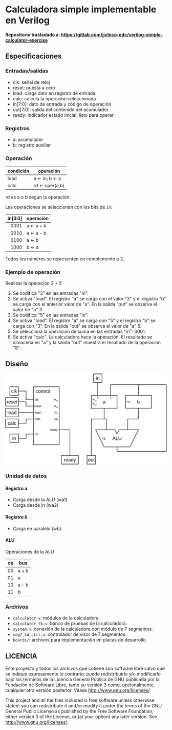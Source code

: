 Calculadora simple implementable en Verilog
===========================================

**Repositorio trasladado a: https://gitlab.com/jjchico-edc/verilog-simple-calculator-exercise**

Especificaciones
----------------

### Entradas/salidas

  * clk: señal de reloj
  * reset: puesta a cero
  * load: carga dato en registro de entrada
  * calc: calcula la operación seleccionada
  * in[7:0]: dato de entrada y código de operación
  * out[7:0]: salida del contenido del acumulador
  * ready: indicador estado inicial, listo para operar

### Registros

  * a: acumulador
  * b: registro auxiliar

### Operación

|condición   | operación        |
|------------|------------------|
| load       | a <- in; b <- a  |
| calc       | rd <- oper(a,b)  |

rd es a o b según la operación.

Las operaciones se seleccionan con los bits de `in`:

| in[3:0] | operación  |
|--------:|------------|
|   0001  | a <- a + b |
|   0010  | a <- a - b |
|   0100  | a <- b     |
|   1000  | b <- a     |

Todos los números se representan en complemento a 2.

### Ejemplo de operación

Realizar la operación 3 + 5

1. Se codifica "3" en las entradas "in".
1. Se activa "load". El registro "a" se carga con el valor "3" y el registro "b" se carga con el anterior valor de "a". En la salida "out" se observa el valor de "a" 3.
1. Se codifica "5" en las entradas "in".
1. Se activa "load". El registro "a" se carga con "5" y el registro "b" se carga con "3". En la salida "out" se observa el valor de "a" 5.
1. Se selecciona la operación de suma en las entradas "in": 0001.
1. Se activa "calc". La calculadora hace la operación. El resultado se almacena en "a" y la salida "out" muestra el resultado de la operación "8".

Diseño
------

![Esquema del sistema](schematic.svg)

### Unidad de datos

#### Registro a

  * Carga desde la ALU (wa1)
  * Carga desde in (wa2)

#### Registro b

  * Carga en paralelo (wb)

#### ALU

Operaciones de la ALU

| op    | bus   |
|------:|-------|
|   00  | a + b |
|   01  | a     |
|   10  | a - b |
|   11  | b     |

### Archivos

* `calculator.v`: módulos de la calculadora.
* `calculator_tb.v`: banco de pruebas de la calculadora.
* `system.v`: conexión de la calculadora con módulo de 7 segmentos.
* `seg7_4d_ctrl.v`: controlador de visor de 7 segmentos.
* `boards/`: archivos para implementación en placas de desarrollo.

LICENCIA
--------

Este proyecto y todos los archivos que cotiene son software libre salvo que se
indique expresamente lo contrario: puede redistribuirlo y/o modificarlo bajo los
términos de la Licencia General Pública de GNU publicada por la Fundación de
Software Libre, tanto su versión 3 como, opcionalmente, cualquier otra versión
posterior. Véase <http://www.gnu.org/licenses/>.

This project and all the files included is free software unless otherwise
stated: you can redistribute it and/or modify it under the terms of the GNU
General Public License as published by the Free Software Foundation, either
version 3 of the License, or (at your option) any later version. See
<http://www.gnu.org/licenses/>.
